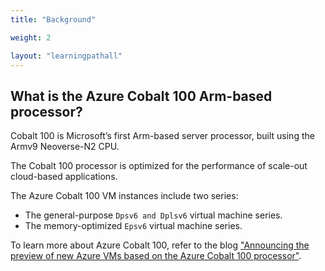 ```yaml
---
title: "Background"

weight: 2

layout: "learningpathall"
---
```


## What is the Azure Cobalt 100 Arm-based processor?

Cobalt 100 is Microsoft’s first Arm-based server processor, built using the Armv9 Neoverse-N2 CPU. 

The Cobalt 100 processor is optimized for the performance of scale-out cloud-based applications. 

The Azure Cobalt 100 VM instances include two series: 

* The general-purpose `Dpsv6 and Dplsv6` virtual machine series. 
* The memory-optimized `Epsv6` virtual machine series. 

To learn more about Azure Cobalt 100, refer to the blog ["Announcing the preview of new Azure VMs based on the Azure Cobalt 100 processor"](https://techcommunity.microsoft.com/t5/azure-compute-blog/announcing-the-preview-of-new-azure-vms-based-on-the-azure/ba-p/4146353).

